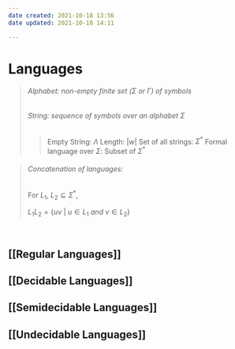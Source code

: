 ```yaml
---
date created: 2021-10-18 13:56
date updated: 2021-10-18 14:11

---
```


# Languages

> ###### Alphabet: non-empty finite set ($\Sigma$ or $\Gamma$) of symbols
>
> ###### String: sequence of symbols over an alphabet $\Sigma$
>
> > Empty String: $\Lambda$
> > Length: $|w|$
> > Set of all strings: $\Sigma^*$
> > Formal language over $\Sigma$: Subset of $\Sigma^*$

> ###### Concatenation of languages:
>
> For $L_1,\ L_2 \subseteq \Sigma^*$,
>
> $L_1L_2 = \{uv\ |\ u \in L_1\ and\ v \in L_2\}$

<br>

## [[Regular Languages]]

## [[Decidable Languages]]

## [[Semidecidable Languages]]

## [[Undecidable Languages]]